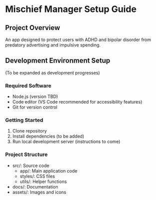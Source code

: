 # Mischief Manager Setup Guide

## Project Overview
An app designed to protect users with ADHD and bipolar disorder from predatory advertising and impulsive spending.

## Development Environment Setup
(To be expanded as development progresses)

### Required Software
- Node.js (version TBD)
- Code editor (VS Code recommended for accessibility features)
- Git for version control

### Getting Started
1. Clone repository
2. Install dependencies (to be added)
3. Run local development server (instructions to come)

### Project Structure
- src/: Source code
  - app/: Main application code
  - styles/: CSS files
  - utils/: Helper functions
- docs/: Documentation
- assets/: Images and icons
